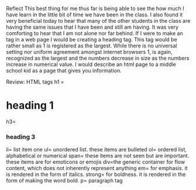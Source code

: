 Reflect
This best thing for me thus far is being able to see the how much I have learn in the little bit of time we have been in the class. I also found it very beneficial today to hear that many of the other students in the class are having the same issues that I have been and still am having. It was very comforting to hear that I am not alone nor far behind. If I were to make an <h7> tag in a web page I would be creating a heading tag. This tag would be rather small as 1 is registered as the largest. While there is no universal setting nor uniform agreement amongst internet browsers 1, is again, recognized as the largest and the numbers decrease in size as the numbers increase in numerical value. I would describe an html page to a middle school kid as a page that gives you information.

Review: HTML tags
h1 = <h1>heading 1</h1>
h3= <h3>heading 3</h3>
li= list item one
ul= unordered list. these items are bulleted
ol= ordered list, alphabetical or numerical
span= these items are not seen but are important. these items are for emoticons or emojis
div=the generic container for flow content, which does not inherently represent anything
em= for emphasis. it is rendered in the form of italics.
strong= for boldness. it is rendered in the form of making the word bold.
p= paragraph tag
